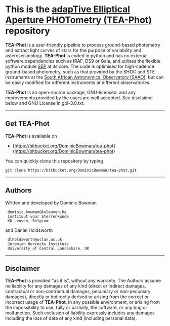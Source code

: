 # This is the [adapTive Elliptical Aperture PHOTometry (TEA-Phot)](https://bitbucket.org/DominicBowman/tea-phot) repository

**TEA-Phot** is a user-friendly pipeline to process ground-based photometry
 and extract light curves of stars for the purpose of variability and
 asteroseismology. **TEA-Phot** is coded in python and has no external
 software  dependencies such as IRAF, DS9 or Gaia, and utilises the
 flexible python module [SEP](https://sep.readthedocs.io/en/v1.0.x/)
 at its core. The code is optimised for high-cadence ground-based
 photometry, such as that provided by the SHOC and STE instruments at
 the [South African Astronomical Observatory (SAAO)](https://www.saao.ac.za),
 but can be easily modified for different instruments at different
 observatories.

**TEA-Phot** is an open-source package, GNU-licensed, and any improvements
 provided by the users are well accepted. See disclaimer below and GNU
 License in gpl-3.0.txt.

---
## Get **TEA-Phot**
**TEA-Phot** is available on

- [https://bitbucket.org/DominicBowman/tea-phot](https://bitbucket.org/DominicBowman/tea-phot)

You can quickly clone this repository by typing
```
git clone https://bitbucket.org/DominicBowman/tea-phot.git
```

---
## Authors

Written and developed by Dominic Bowman
```
 dominic.bowman@kuleuven.be
 Instituut voor Sterrenkunde
 KU Leuven, Belgium
```

and Daniel Holdsworth
```
 dlholdsworth@uclan.ac.uk
 Jeremiah Horrocks Institute
 University of Central Lancashire, UK
```

---
## Disclaimer

**TEA-Phot** is provided "as it is", without any warranty.
 The Authors assume no liability for any damages of any kind
 (direct or indirect damages, contractual or non-contractual
 damages, pecuniary or non-pecuniary damages), directly or
 indirectly derived or arising from the correct or incorrect
 usage of **TEA-Phot**, in any possible environment, or arising from
 the impossibility to use, fully or partially, the software,
 or any bug or malfunction.
 Such exclusion of liability expressly includes any damages
 including the loss of data of any kind (including personal data).
